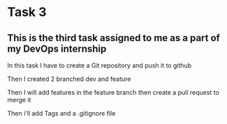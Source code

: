 # Task 3

## This is the third task assigned to me as a part of my DevOps internship

In this task I have to create a Git repository and push it to github

Then I created 2 branched dev and feature

Then I will add features in the feature branch then create a pull request to merge it

Then i'll add Tags and a .gitignore file


